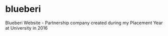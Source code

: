 # blueberi
Blueberi Website - Partnership company created during my Placement Year at University in 2016
